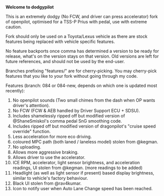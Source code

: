 **Welcome to dodgypilot**

This is an extremely dodgy (No FCW, and driver can press accelerator) fork of openpilot, optimised for a TSS-P Prius with pedal, use with extreme caution.

Fork should only be used on a Toyota/Lexus vehicle as there are stock features being replaced with vehicle specific features.

No feature backports once comma has determined a version to be ready for release, what's on the version stays on that version.
Old versions are left for future references, and should not be used by the end-user.

Branches prefixing "features/" are for cherry-picking. You may cherry-pick features that you like to your fork without going through my code.

Features (branch: 084 or 084-new, depends on which one is updated most recently):
1. No openpilot sounds (Two small chimes from the dash when OP wants driver's attention).
2. No FCW (FCW & AEB handled by Driver Support ECU + SDSU).
3. Includes shamelessly ripped off but modified version of @ShaneSmiskol's comma pedal SnG smoothing code.
4. Includes ripped off but modified version of dragonpilot's "cruise speed override" function.
5. Less acceleration for more eco driving.
6. coloured MPC path (both laned / laneless model) stolen from @kegman.
7. No uploading.
8. Allows more aggressive braking.
9. Allows driver to use the accelerator.
10. ICE RPM, accelerator, light sensor brightness, and acceleration readings, UI stolen from @kegman. (more readings to be added)
11. Headlight (as well as light sensor if present) based display brightness, similar to vehicle's factory behaviour.
12. Black UI stolen from @rav4kumar.
13. Icon to notify user when Auto Lane Change speed has been reached.
